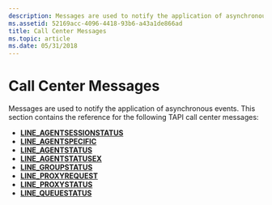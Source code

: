 ```yaml
---
description: Messages are used to notify the application of asynchronous events.
ms.assetid: 52169acc-4096-4418-93b6-a43a1de866ad
title: Call Center Messages
ms.topic: article
ms.date: 05/31/2018
---
```


# Call Center Messages

Messages are used to notify the application of asynchronous events. This section contains the reference for the following TAPI call center messages:

-   [**LINE\_AGENTSESSIONSTATUS**](line-agentsessionstatus.md)
-   [**LINE\_AGENTSPECIFIC**](line-agentspecific.md)
-   [**LINE\_AGENTSTATUS**](line-agentstatus.md)
-   [**LINE\_AGENTSTATUSEX**](line-agentstatusex.md)
-   [**LINE\_GROUPSTATUS**](line-groupstatus.md)
-   [**LINE\_PROXYREQUEST**](line-proxyrequest.md)
-   [**LINE\_PROXYSTATUS**](line-proxystatus.md)
-   [**LINE\_QUEUESTATUS**](line-queuestatus.md)

 

 



